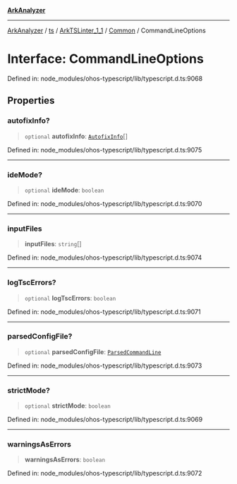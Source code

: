 [**ArkAnalyzer**](../../../../../../../../README.md)

***

[ArkAnalyzer](../../../../../../../../globals.md) / [ts](../../../../../README.md) / [ArkTSLinter\_1\_1](../../../README.md) / [Common](../README.md) / CommandLineOptions

# Interface: CommandLineOptions

Defined in: node\_modules/ohos-typescript/lib/typescript.d.ts:9068

## Properties

### autofixInfo?

> `optional` **autofixInfo**: [`AutofixInfo`](AutofixInfo.md)[]

Defined in: node\_modules/ohos-typescript/lib/typescript.d.ts:9075

***

### ideMode?

> `optional` **ideMode**: `boolean`

Defined in: node\_modules/ohos-typescript/lib/typescript.d.ts:9070

***

### inputFiles

> **inputFiles**: `string`[]

Defined in: node\_modules/ohos-typescript/lib/typescript.d.ts:9074

***

### logTscErrors?

> `optional` **logTscErrors**: `boolean`

Defined in: node\_modules/ohos-typescript/lib/typescript.d.ts:9071

***

### parsedConfigFile?

> `optional` **parsedConfigFile**: [`ParsedCommandLine`](../../../../../interfaces/ParsedCommandLine.md)

Defined in: node\_modules/ohos-typescript/lib/typescript.d.ts:9073

***

### strictMode?

> `optional` **strictMode**: `boolean`

Defined in: node\_modules/ohos-typescript/lib/typescript.d.ts:9069

***

### warningsAsErrors

> **warningsAsErrors**: `boolean`

Defined in: node\_modules/ohos-typescript/lib/typescript.d.ts:9072
